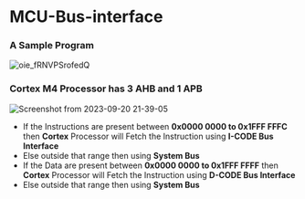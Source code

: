 # MCU-Bus-interface
### A Sample Program 
![oie_fRNVPSrofedQ](https://github.com/PranabNandy/MCU-Driver-Development/assets/80820274/b02c7b38-61ff-4294-85b1-7000fc26860a)

### Cortex M4 Processor has 3 AHB and 1 APB

![Screenshot from 2023-09-20 21-39-05](https://github.com/PranabNandy/MCU-Driver-Development/assets/80820274/3c03e709-113c-44fb-a936-b9a541e9882e)

-  If the Instructions are present between **0x0000 0000 to 0x1FFF FFFC** then **Cortex** Processor will Fetch the Instruction using **I-CODE Bus Interface**
-  Else outside that range then using **System Bus**
-  If the Data are present between **0x0000 0000 to 0x1FFF FFFF** then **Cortex** Processor will Fetch the Instruction using **D-CODE Bus Interface**
-  Else outside that range then using **System Bus**
